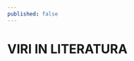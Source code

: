 ```yaml
---
published: false
---
```


VIRI IN LITERATURA
================================================================================

